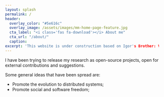 ```yaml
---
layout: splash
permalink: /
header:
  overlay_color: "#5e616c"
  overlay_image: /assets/images/mm-home-page-feature.jpg
  cta_label: "<i class='fas fa-download'></i> About me"
  cta_url: "/about/"
  caption:
excerpt: 'This website is under construction based on Igor's Brother: Vitor is a researcher and human passionate for the nature and all living creatures.​<br />'
---
```


I have been trying to release my research as open-source projects, open for external contributions and suggestions.

Some general ideas that have been spread are:
* Promote the evolution to distributed systems;
* Promote social and software freedom;

<!---

{% include feature_row id="intro" type="center" %}


{% include feature_row %}
-->
